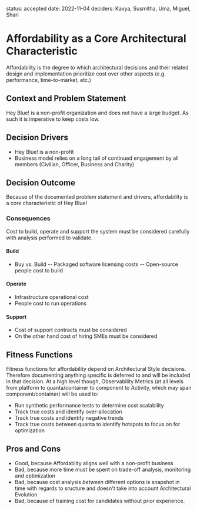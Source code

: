 status: accepted
date: 2022-11-04
deciders: Kavya, Susmitha, Uma, Miguel, Shari

# Affordability as a Core Architectural Characteristic

Affordability is the degree to which architectural decisions and their related design and implementation prioritize cost over other aspects (e.g. performance, time-to-market, etc.)

## Context and Problem Statement

Hey Blue! is a non-profit organization and does not have a large budget. As such it is imperative to keep costs low.

## Decision Drivers

- Hey Blue! is a non-profit
- Business model relies on a long tail of continued engagement by all members (Civilian, Officer, Business and Charity)

## Decision Outcome

Because of the documented problem statement and drivers, affordability is a core characteristic of Hey Blue!

### Consequences

Cost to build, operate and support the system must be considered carefully with analysis performed to validate.

#### Build

- Buy vs. Build
  -- Packaged software licensing costs
  -- Open-source people cost to build

#### Operate

- Infrastructure operational cost
- People cost to run operations

#### Support

- Cost of support contracts must be considered
- On the other hand cost of hiring SMEs must be considered

## Fitness Functions

Fitness functions for affordability depend on Architectural Style decisions. Therefore documenting anything specific is deferred to and will be included in that decision. At a high level though, Observability Metrics (at all levels from platform to quanta/container to component to Activity, which may span component/container) will be used to:

- Run synthetic performance tests to determine cost scalability
- Track true costs and identify over-allocation
- Track true costs and identify negative trends
- Track true costs between quanta to identify hotspots to focus on for optimization

## Pros and Cons

- Good, because Affordablity aligns well with a non-profit business
- Bad, because more time must be spent on trade-off analysis, monitoring and optimization
- Bad, because cost analysis _between_ different options is snapshot in time with regards to sructure and doesn't take into account Architectural Evolution
- Bad, because of training cost for candidates without prior experience.
